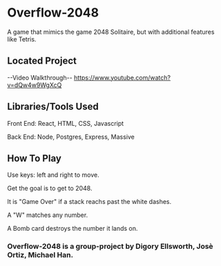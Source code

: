 # Overflow-2048

A game that mimics the game 2048 Solitaire, but with additional features like Tetris.

## Located Project

--Video Walkthrough--
https://www.youtube.com/watch?v=dQw4w9WgXcQ

## Libraries/Tools Used

Front End: React, HTML, CSS, Javascript

Back End: Node, Postgres, Express, Massive

## How To Play

Use keys: left and right to move.

Get the goal is to get to 2048.

It is "Game Over" if a stack reachs past the white dashes.

A "W" matches any number.

A Bomb card destroys the number it lands on.


### Overflow-2048 is a group-project by Digory Ellsworth, Josè Ortiz, Michael Han.





